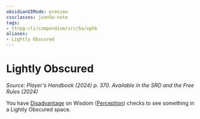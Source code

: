 ```yaml
---
obsidianUIMode: preview
cssclasses: json5e-note
tags:
- ttrpg-cli/compendium/src/5e/xphb
aliases:
- Lightly Obscured
---
```

# Lightly Obscured
*Source: Player's Handbook (2024) p. 370. Available in the <span title='Systems Reference Document (5.2)'>SRD</span> and the Free Rules (2024)* 

You have [Disadvantage](/3-Mechanics/CLI/variant-rules/disadvantage-xphb.md) on Wisdom ([Perception](/3-Mechanics/CLI/skills.md#Perception)) checks to see something in a Lightly Obscured space.